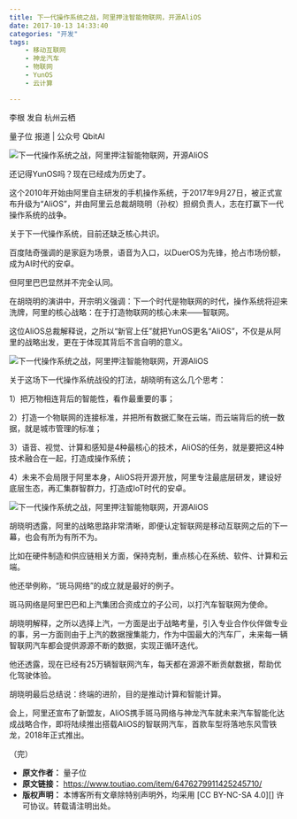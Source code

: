 ```yaml
---
title: 下一代操作系统之战，阿里押注智能物联网，开源AliOS
date: 2017-10-13 14:33:40
categories: "开发"
tags:
	- 移动互联网
	- 神龙汽车
	- 物联网
	- YunOS
	- 云计算

---
```


李根 发自 杭州云栖

量子位 报道 | 公众号 QbitAI

![下一代操作系统之战，阿里押注智能物联网，开源AliOS][AliOS]

还记得YunOS吗？现在已经成为历史了。  


这个2010年开始由阿里自主研发的手机操作系统，于2017年9月27日，被正式宣布升级为“AliOS”，并由阿里云总裁胡晓明（孙权）担纲负责人，志在打赢下一代操作系统的战争。

关于下一代操作系统，目前还缺乏核心共识。

百度陆奇强调的是家庭为场景，语音为入口，以DuerOS为先锋，抢占市场份额，成为AI时代的安卓。

但阿里巴巴显然并不完全认同。

在胡晓明的演讲中，开宗明义强调：下一个时代是物联网的时代，操作系统将迎来洗牌，阿里的核心战略：在于打造物联网的核心未来——智联网。

这位AliOS总裁解释说，之所以“新官上任”就把YunOS更名“AliOS”，不仅是从阿里的战略出发，更在于体现其背后不言自明的意义。

![下一代操作系统之战，阿里押注智能物联网，开源AliOS][AliOS 1]

关于这场下一代操作系统战役的打法，胡晓明有这么几个思考：  


1）把万物相连背后的智能性，看作最重要的事；

2）打造一个物联网的连接标准，并把所有数据汇聚在云端，而云端背后的统一数据，就是城市管理的标准；

3）语音、视觉、计算和感知是4种最核心的技术，AliOS的任务，就是要把这4种技术融合在一起，打造成操作系统；

4）未来不会局限于阿里本身，AliOS将开源开放，阿里专注最底层研发，建设好底层生态，再汇集群智群力，打造成IoT时代的安卓。

![下一代操作系统之战，阿里押注智能物联网，开源AliOS][AliOS 2]

胡晓明透露，阿里的战略思路非常清晰，即便认定智联网是移动互联网之后的下一幕，也会有所为有所不为。  


比如在硬件制造和供应链相关方面，保持克制，重点核心在系统、软件、计算和云端。

他还举例称，“斑马网络”的成立就是最好的例子。

斑马网络是阿里巴巴和上汽集团合资成立的子公司，以打汽车智联网为使命。

胡晓明解释，之所以选择上汽，一方面是出于战略考量，引入专业合作伙伴做专业的事，另一方面则由于上汽的数据搜集能力，作为中国最大的汽车厂，未来每一辆智联网汽车都会提供源源不断的数据，实现正循环迭代。

他还透露，现在已经有25万辆智联网汽车，每天都在源源不断贡献数据，帮助优化驾驶体验。

胡晓明最后总结说：终端的进阶，目的是推动计算和智能计算。

会上，阿里还宣布了新盟友，AliOS携手斑马网络与神龙汽车就未来汽车智能化达成战略合作，即将陆续推出搭载AliOS的智联网汽车，首款车型将落地东风雪铁龙，2018年正式推出。

（完）  



[AliOS]: /pro/os/crawler/MYJR-JF2M-IFJ3.jpg
[AliOS 1]: /pro/os/crawler/ZZMQ-QNFR-3QJE.jpg
[AliOS 2]: /pro/os/crawler/EIBI-NZBR-IMNN.jpg
 *  **原文作者：** 量子位
 *  **原文链接：** https://www.toutiao.com/item/6476279911425245710/
 *  **版权声明：** 本博客所有文章除特别声明外，均采用 [CC BY-NC-SA 4.0][] 许可协议。转载请注明出处。